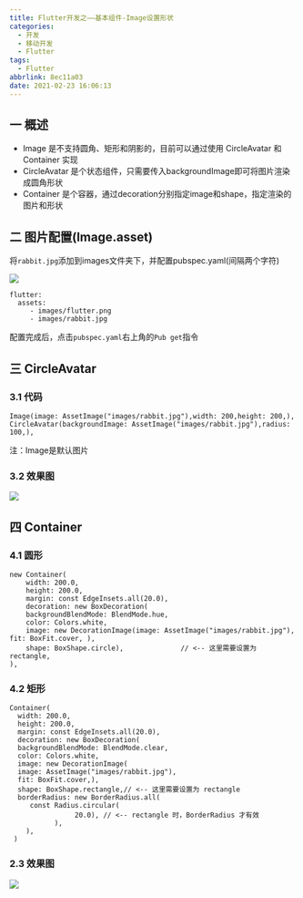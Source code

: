 ```yaml
---
title: Flutter开发之——基本组件-Image设置形状
categories:
  - 开发
  - 移动开发
  - Flutter
tags:
  - Flutter
abbrlink: 8ec11a03
date: 2021-02-23 16:06:13
---
```

## 一 概述

* Image 是不支持圆角、矩形和阴影的，目前可以通过使用 CircleAvatar 和 Container 实现
* CircleAvatar 是个状态组件，只需要传入backgroundImage即可将图片渲染成圆角形状
* Container 是个容器，通过decoration分别指定image和shape，指定渲染的图片和形状

<!--more-->

## 二 图片配置(Image.asset)

将`rabbit.jpg`添加到images文件夹下，并配置pubspec.yaml(间隔两个字符)

![][1]

```
flutter:
  assets:
     - images/flutter.png
     - images/rabbit.jpg
```

配置完成后，点击`pubspec.yaml`右上角的`Pub get`指令

## 三 CircleAvatar 

### 3.1 代码

```
Image(image: AssetImage("images/rabbit.jpg"),width: 200,height: 200,),
CircleAvatar(backgroundImage: AssetImage("images/rabbit.jpg"),radius: 100,),
```

注：Image是默认图片

### 3.2 效果图
![][2]

## 四  Container 

### 4.1 圆形

```
new Container(
    width: 200.0,
    height: 200.0,
    margin: const EdgeInsets.all(20.0),
    decoration: new BoxDecoration(
    backgroundBlendMode: BlendMode.hue,
    color: Colors.white,
    image: new DecorationImage(image: AssetImage("images/rabbit.jpg"), fit: BoxFit.cover, ),
    shape: BoxShape.circle),              // <-- 这里需要设置为 rectangle,
),
```

### 4.2 矩形

```
Container(
  width: 200.0,
  height: 200.0,
  margin: const EdgeInsets.all(20.0),
  decoration: new BoxDecoration(
  backgroundBlendMode: BlendMode.clear,
  color: Colors.white,
  image: new DecorationImage(
  image: AssetImage("images/rabbit.jpg"),
  fit: BoxFit.cover,),
  shape: BoxShape.rectangle,// <-- 这里需要设置为 rectangle
  borderRadius: new BorderRadius.all(
     const Radius.circular(
				20.0), // <-- rectangle 时，BorderRadius 才有效
           ),
    ),
 )
```

### 2.3 效果图
![][3]


[1]:https://cdn.jsdelivr.net/gh/PGzxc/CDN@master/blog-flutter/flutter-image-shape-pubspec.png
[2]:https://cdn.jsdelivr.net/gh/PGzxc/CDN@master/blog-flutter/flutter-image-shape-circleavatar.png
[3]:https://cdn.jsdelivr.net/gh/PGzxc/CDN@master/blog-flutter/flutter-image-shape-container.png